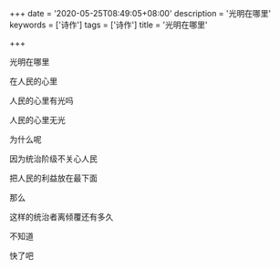 +++
date = '2020-05-25T08:49:05+08:00'
description = '光明在哪里'
keywords = ['诗作']
tags = ['诗作']
title = '光明在哪里'

+++

光明在哪里

在人民的心里

人民的心里有光吗

人民的心里无光

为什么呢

因为统治阶级不关心人民

把人民的利益放在最下面

那么

这样的统治者离倾覆还有多久

不知道

快了吧
